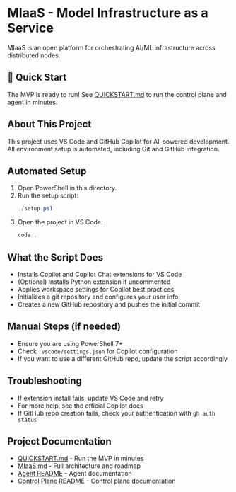 # MIaaS - Model Infrastructure as a Service

MIaaS is an open platform for orchestrating AI/ML infrastructure across distributed nodes.

## 🚀 Quick Start

The MVP is ready to run! See [QUICKSTART.md](QUICKSTART.md) to run the control plane and agent in minutes.

## About This Project

This project uses VS Code and GitHub Copilot for AI-powered development. All environment setup is automated, including Git and GitHub integration.

## Automated Setup

1. Open PowerShell in this directory.
2. Run the setup script:
   ```powershell
   ./setup.ps1
   ```
3. Open the project in VS Code:
   ```powershell
   code .
   ```

## What the Script Does
- Installs Copilot and Copilot Chat extensions for VS Code
- (Optional) Installs Python extension if uncommented
- Applies workspace settings for Copilot best practices
- Initializes a git repository and configures your user info
- Creates a new GitHub repository and pushes the initial commit

## Manual Steps (if needed)
- Ensure you are using PowerShell 7+
- Check `.vscode/settings.json` for Copilot configuration
- If you want to use a different GitHub repo, update the script accordingly

## Troubleshooting
- If extension install fails, update VS Code and retry
- For more help, see the official Copilot docs
- If GitHub repo creation fails, check your authentication with `gh auth status`

## Project Documentation

- [QUICKSTART.md](QUICKSTART.md) - Run the MVP in minutes
- [MIaaS.md](MIaaS.md) - Full architecture and roadmap
- [Agent README](agent/README.md) - Agent documentation
- [Control Plane README](control-plane/README.md) - Control plane documentation
